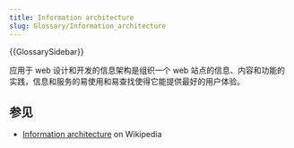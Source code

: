 ```yaml
---
title: Information architecture
slug: Glossary/Information_architecture
---
```


{{GlossarySidebar}}

应用于 web 设计和开发的信息架构是组织一个 web 站点的信息、内容和功能的实践，信息和服务的易使用和易查找使得它能提供最好的用户体验。

## 参见

- [Information architecture](https://zh.wikipedia.org/wiki/Information_architecture) on Wikipedia
